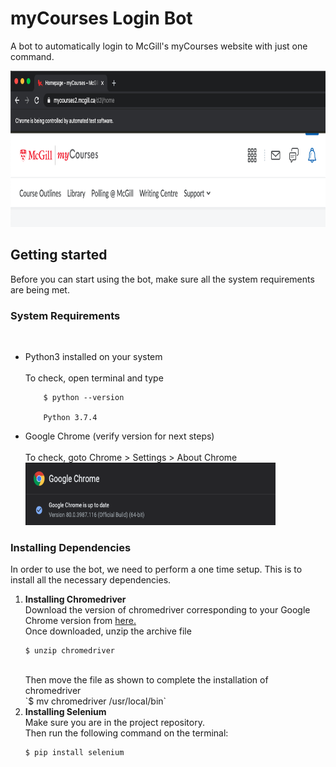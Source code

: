 # myCourses Login Bot
A bot to automatically login to McGill's myCourses website with just one command.

<img src="https://github.com/talha-riaz/myCourses-LoginBot/blob/dev/img/img1.png" height="250" width="950">

<h2> Getting started </h2> 
Before you can start using the bot, make sure all the system requirements are being met.

<h3> System Requirements </h3> <br>
<ul>
  <li> Python3 installed on your system <br>
    <br>
       To check, open terminal and type <br>

        $ python --version

        Python 3.7.4
  </li>
  <li> Google Chrome (verify version for next steps) <br>
    <br>
       To check, goto Chrome > Settings > About Chrome <br>
       <img src="https://github.com/talha-riaz/myCourses-LoginBot/blob/dev/img/img2.png" height="100" width="400">
 
  </li>
</ul>        

<h3> Installing Dependencies </h3>
In order to use the bot, we need to perform a one time setup. This is to install all the necessary dependencies. 
<ol>
  <li> <b> Installing Chromedriver </b> <br>
    Download the version of chromedriver corresponding to your Google Chrome version from <a href="https://chromedriver.chromium.org/downloads"> here. </a><br>
    Once downloaded, unzip the archive file 
   <br>  
    
    $ unzip chromedriver
    
   <br>
    Then move the file as shown to complete the installation of chromedriver
    <br>
     `$ mv chromedriver /usr/local/bin`
    
   <br>
    
    
    
  </li>
  <li> <b> Installing Selenium </b> <br>
  Make sure you are in the project repository. <br>
  Then run the following command on the terminal: <br>
  
  
    $ pip install selenium
  
  <br>
  </li>
   
</ol>

